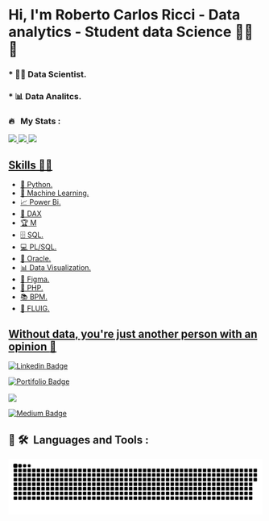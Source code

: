 
 
# **Hi, I'm Roberto Carlos Ricci - Data analytics -  Student data Science** 👩‍💻 👋 
 

### * 👩‍💻 Data Scientist.
### * 📊 Data Analitcs.

### 🔥 &nbsp; My Stats :
 <div align="left">
  <a href="https://github.com/robertoricci">
  <img height="140em" src="https://github-readme-stats.vercel.app/api?username=robertoricci&show_icons=true&theme=dark&include_all_commits=true&count_private=true"/>
   <img height="140em" src="http://github-readme-streak-stats.herokuapp.com?user=robertoricci&theme=dark&background=000000"/>
   <img height="140em" src="https://github-readme-stats.vercel.app/api/top-langs/?username=robertoricci&layout=compact&langs_count=7&theme=dark"/>
</div>
 

## Skills 👩‍💻

* 🐍 Python.
* 🔮 Machine Learning.
* 📈 Power Bi.
* :pencil: DAX
* :trophy: M
* 🗄 SQL.
* 💻 PL/SQL.
* 🧮 Oracle.
* 📊 Data Visualization.
* :art: Figma.
* :elephant: PHP.
* 📚 BPM.
* 💬 FLUIG.


## Without data, you're just another person with an opinion :gift_heart:

[![Linkedin Badge](https://img.shields.io/badge/-%40robertoricci-blue?style=flat-square&logo=Linkedin&logoColor=white&link=https://www.linkedin.com/in/roberto-carlos-ricci)](https://www.linkedin.com/in/roberto-carlos-ricci/)

[![Portifolio Badge](https://img.shields.io/badge/-portif%C3%B3lio-yellow?style=flat-square&logo=powerbi&logoColor=white&link=https://robertoricci.github.io/pbisolutions.github.io/)](https://robertoricci.github.io/pbisolutions.github.io/)

<a href="mailto:roberto.rricci@gmail.com" target="blank"><img align="center" src="https://img.shields.io/badge/Gmail-D14836?style=flat-square&logo=gmail&logoColor=white"/>
 

 [![Medium Badge](https://img.shields.io/badge/-Medium-black?style=flat-square&logo=Medium&logoColor=white&link=https://medium.com/@robertoricci)](https://medium.com/@robertoricci)
 

 ## 🚀 🛠 &nbsp;Languages and Tools :
 

 
 ![Snake animation](https://github.com/robertoricci/robertoricci/blob/main/github-contribution-grid-snake.svg)

